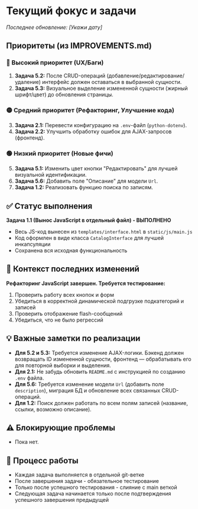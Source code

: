 # Текущий фокус и задачи
*Последнее обновление: [Укажи дату]*

## Приоритеты (из IMPROVEMENTS.md)
### 🔴 Высокий приоритет (UX/Баги)
1.  **Задача 5.2:** После CRUD-операций (добавление/редактирование/удаление) интерфейс должен оставаться в выбранной сущности.
2.  **Задача 5.3:** Визуальное выделение измененной сущности (жирный шрифт/цвет) до обновления страницы.

### 🟡 Средний приоритет (Рефакторинг, Улучшение кода)
3.  **Задача 2.1:** Перевести конфигурацию на `.env`-файл (`python-dotenv`).
4.  **Задача 2.2:** Улучшить обработку ошибок для AJAX-запросов (фронтенд).

### 🟢 Низкий приоритет (Новые фичи)
5.  **Задача 5.1:** Изменить цвет кнопки "Редактировать" для лучшей визуальной идентификации.
6.  **Задача 5.6:** Добавить поле "Описание" для модели `Url`.
7.  **Задача 1.2:** Реализовать функцию поиска по записям.

## ✅ Статус выполнения
**Задача 1.1 (Вынос JavaScript в отдельный файл) - ВЫПОЛНЕНО**
-   Весь JS-код вынесен из `templates/interface.html` в `static/js/main.js`
-   Код оформлен в виде класса `CatalogInterface` для лучшей инкапсуляции
-   Сохранена вся исходная функциональность

## 📝 Контекст последних изменений
**Рефакторинг JavaScript завершен. Требуется тестирование:**
1.  Проверить работу всех кнопок и форм
2.  Убедиться в корректной динамической подгрузке подкатегорий и записей
3.  Проверить отображение flash-сообщений
4.  Убедиться, что не было регрессий

## 💡 Важные заметки по реализации
-   **Для 5.2 и 5.3:** Требуется изменение AJAX-логики. Бэкенд должен возвращать ID измененной сущности, фронтенд — обрабатывать его для повторной выборки и выделения.
-   **Для 2.1:** Не забудь обновить `README.md` с инструкцией по созданию `.env` файла.
-   **Для 5.6:** Требуется изменение модели `Url` (добавить поле `description`), миграция БД и обновление всех связанных CRUD-операций.
-   **Для 1.2:** Поиск должен работать по всем полям записей (название, ссылки, возможно описание).

## ⚠️ Блокирующие проблемы
-   Пока нет.

## 🔄 Процесс работы
-   Каждая задача выполняется в отдельной git-ветке
-   После завершения задачи - обязательное тестирование
-   Только после успешного тестирования - слияние с main веткой
-   Следующая задача начинается только после подтверждения успешного завершения предыдущей